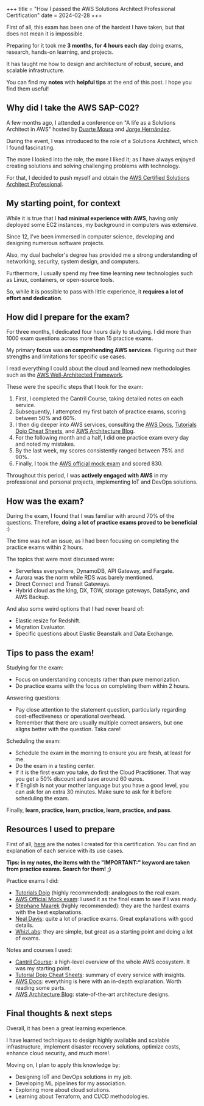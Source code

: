 +++
title = "How I passed the AWS Solutions Architect Professional Certification"
date = 2024-02-28
+++

First of all, this exam has been one of the hardest I have taken, but that does not mean it is impossible.

Preparing for it took me **3 months, for 4 hours each day** doing exams, research, hands-on learning, and projects.

It has taught me how to design and architecture of robust, secure, and scalable infrastructure.

You can find my **notes** with **helpful tips** at the end of this post. I hope you find them useful!

## Why did I take the AWS SAP-C02?

A few months ago, I attended a conference on "A life as a Solutions Architect in AWS" hosted by [Duarte Moura](https://www.linkedin.com/in/duarte-moura/) and [Jorge Hernández](https://www.linkedin.com/in/jorge-hern%C3%A1ndez-su%C3%A1rez-9a38011b8/).

During the event, I was introduced to the role of a Solutions Architect, which I found fascinating.

The more I looked into the role, the more I liked it; as I have always enjoyed creating solutions and solving challenging problems with technology.

For that, I decided to push myself and obtain the [AWS Certified Solutions Architect Professional](https://aws.amazon.com/certification/certified-solutions-architect-professional/).


## My starting point, for context

While it is true that I **had minimal experience with AWS**, having only deployed some EC2 instances, my background in computers was extensive.

Since 12, I've been immersed in computer science, developing and designing numerous software projects.

Also, my dual bachelor's degree has provided me a strong understanding of networking, security, system design, and computers.

Furthermore, I usually spend my free time learning new technologies such as Linux, containers, or open-source tools.

So, while it is possible to pass with little experience, it **requires a lot of effort and dedication**.

## How did I prepare for the exam?

For three months, I dedicated four hours daily to studying. I did more than 1000 exam questions across more than 15 practice exams.

My primary **focus** was **on comprehending AWS services**. Figuring out their strengths and limitations for specific use cases.

I read everything I could about the cloud and learned new methodologies such as the [AWS Well-Architected Framework](https://docs.aws.amazon.com/wellarchitected/latest/framework/welcome.html).

These were the specific steps that I took for the exam:

1.  First, I completed the Cantril Course, taking detailed notes on each service.
2.  Subsequently, I attempted my first batch of practice exams, scoring between 50% and 60%.
3.  I then dig deeper into AWS services, consulting the [AWS Docs](https://docs.aws.amazon.com/), [Tutorials Dojo Cheat Sheets](https://tutorialsdojo.com/aws-cheat-sheets/), and [AWS Architecture Blog](https://aws.amazon.com/blogs/architecture/).
4.  For the following month and a half, I did one practice exam every day and noted my mistakes.
5.  By the last week, my scores consistently ranged between 75% and 90%.
6.  Finally, I took the [AWS official mock exam](https://explore.skillbuilder.aws/learn/course/external/view/elearning/14953/exam-prep-aws-certified-solutions-architect-professional-sap-c02-with-practice-material) and scored 830.

Throughout this period, I was **actively engaged with AWS** in my professional and personal projects, implementing IoT and DevOps solutions.


## How was the exam?

During the exam, I found that I was familiar with around 70% of the questions. Therefore, **doing a lot of practice exams proved to be beneficial** :)

The time was not an issue, as I had been focusing on completing the practice exams within 2 hours.

The topics that were most discussed were:

-   Serverless everywhere, DynamoDB, API Gateway, and Fargate.
-   Aurora was the norm while RDS was barely mentioned.
-   Direct Connect and Transit Gateways.
-   Hybrid cloud as the king, DX, TGW, storage gateways, DataSync, and AWS Backup.

And also some weird options that I had never heard of:

-   Elastic resize for Redshift.
-   Migration Evaluator.
-   Specific questions about Elastic Beanstalk and Data Exchange.

## Tips to pass the exam!

Studying for the exam:

-   Focus on understanding concepts rather than pure memorization.
-   Do practice exams with the focus on completing them within 2 hours.

Answering questions:

-   Pay close attention to the statement question, particularly regarding cost-effectiveness or operational overhead.
-   Remember that there are usually multiple correct answers, but one aligns better with the question. Taka care!

Scheduling the exam:

-   Schedule the exam in the morning to ensure you are fresh, at least for me.
-   Do the exam in a testing center.
-   If it is the first exam you take, do first the Cloud Practitioner. That way you get a 50% discount and save around 60 euros.
-   If English is not your mother language but you have a good level, you can ask for an extra 30 minutes. Make sure to ask for it before scheduling the exam.

Finally, **learn, practice, learn, practice, learn, practice, and pass**.

## Resources I used to prepare 

First of all, [here](https://github.com/andres-nav/solutions-architect-notes) are the notes I created for this certification. You can find an explanation of each service with its use cases.

**Tips: in my notes, the items with the "IMPORTANT:" keyword are taken from practice exams. Search for them! ;)**

Practice exams I did:

-   [Tutorials Dojo](https://tutorialsdojo.com/courses/aws-certified-solutions-architect-professional-practice-exams/) (highly recommended): analogous to the real exam.
-   [AWS Official Mock exam](https://explore.skillbuilder.aws/learn/course/external/view/elearning/14953/exam-prep-aws-certified-solutions-architect-professional-sap-c02-with-practice-material): I used it as the final exam to see if I was ready.
-   [Stephane Maarek](https://www.udemy.com/course/practice-exam-aws-certified-solutions-architect-professional/?couponCode=ST22FS22724) (highly recommended): they are the hardest exams with the best explanations.
-   [Neal Davis](https://www.udemy.com/course/aws-certified-solutions-architect-professional-aws-practice-exams): quite a lot of practice exams. Great explanations with good details.
-   [WhizLabs](https://www.whizlabs.com/aws-solutions-architect-professional/): they are simple, but great as a starting point and doing a lot of exams.

Notes and courses I used:

-   [Cantril Course](https://learn.cantrill.io/p/aws-certified-solutions-architect-professional): a high-level overview of the whole AWS ecosystem. It was my starting point.
-   [Tutorial Dojo Cheat Sheets](https://tutorialsdojo.com/aws-cheat-sheets/): summary of every service with insights.
-   [AWS Docs](https://docs.aws.amazon.com/): everything is here with an in-depth explanation. Worth reading some parts.
-   [AWS Architecture Blog](https://aws.amazon.com/blogs/architecture/): state-of-the-art architecture designs.

## Final thoughts &amp; next steps

Overall, it has been a great learning experience.

I have learned techniques to design highly available and scalable infrastructure, implement disaster recovery solutions, optimize costs, enhance cloud security, and much more!.

Moving on, I plan to apply this knowledge by:

-   Designing IoT and DevOps solutions in my job.
-   Developing ML pipelines for my association.
-   Exploring more about cloud solutions.
-   Learning about Terraform, and CI/CD methodologies.
